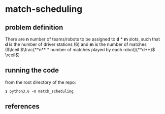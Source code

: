 # match-scheduling

## problem definition

There are **n** number of teams/robots to be assigned to **d** * **m** slots, such that **d** is the number of driver stations (6) and **m** is the number of matches ($\lceil $\frac{**n** * number of matches played by each robot}{**d**}$ \rceil$)

## running the code

from the root directory of the repo:

```console
$ python3.8 -m match_scheduling
```

## references

